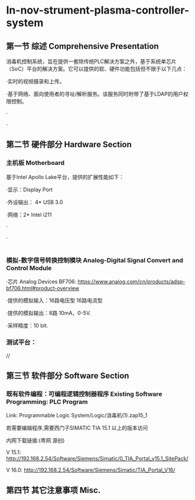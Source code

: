 # In-nov-strument-plasma-controller-system


## 第一节 综述 Comprehensive Presentation

消毒机控制系统，旨在提供一套除传统PLC解决方案之外，基于系统单芯片（SoC）平台的解决方案。它可以提供的软、硬件功能包括但不限于以下几点：

·实时的视频摄录和上传。

·基于网络、面向使用者的寻址/解析服务。该服务同时附带了基于LDAP的用户权限控制。

·

·


## 第二节 硬件部分 Hardware Section

### 主机板 Motherboard

基于Intel Apollo Lake平台，提供的扩展性能如下：

·显示：Display Port

·外设输出： 4* USB 3.0 

·网络：2* Intel i211

·

·

#



### 模拟-数字信号转换控制模块 Analog-Digital Signal Convert and Control Module

·芯片 Analog Devices BF706: https://www.analog.com/cn/products/adsp-bf706.html#product-overview

·提供的模拟输入：16路电压型 16路电流型

·提供的模拟输出：8路 10mA，0-5V.

·采样精度：10 bit.


### 测试平台：

//



## 第三节 软件部分 Software Section

### 既有软件编程：可编程逻辑控制器程序 Existing Software Programming: PLC Program

Link: Programmable Logic System/Logic/消毒机(1).zap15_1

若需要编辑程序,需要西门子SIMATIC TIA 15.1 以上的版本访问

内网下载链接:(粤网 源创)

V 15.1: http://192.168.2.54/Software/Siemens/Simatic/0_TIA_Portal_v15.1_SitePack/

V 16.0: http://192.168.2.54/Software/Siemens/Simatic/TIA_Portal_V16/







## 第四节 其它注意事项 Misc.




